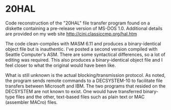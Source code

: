 # 20HAL
Code reconstruction of the "20HAL" file transfer program found on a diskette containing a pre-release version of MS-DOS 1.0.
Additional details are provided on my web site http://cini.classiccmp.org/hal.htm

The code clean-compiles with MASM 6.11 and produces a binary-identical object file but is inauthentic. I've posted a second
version compiled with Seattle Computer's ASM. There are some syntactical differences, so a lot of editing was required.
This also produces a binary-identical object file and I feel closer to what the original would have been like.

What is still unknown is the actual blocking/transmission protocol. As noted, the program sends remote commands to a 
DECSYSTEM-10 to facilitate file transfers between Microsoft and IBM. The two programs that resided on the DECSYSTEM 
are not known to exist. One would have transferred binary-type files and the other, text-based files such as plain 
text or MAC (assembler MACro) files.

